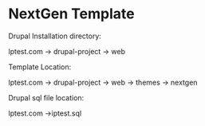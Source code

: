 # NextGen Template

Drupal Installation directory:

lptest.com -> drupal-project -> web

Template Location:

lptest.com -> drupal-project -> web -> themes -> nextgen

Drupal sql file location:

lptest.com ->iptest.sql



